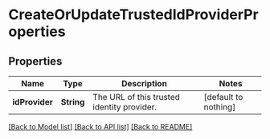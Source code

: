 # CreateOrUpdateTrustedIdProviderProperties


## Properties
Name | Type | Description | Notes
------------ | ------------- | ------------- | -------------
**idProvider** | **String** | The URL of this trusted identity provider. | [default to nothing]


[[Back to Model list]](../README.md#models) [[Back to API list]](../README.md#api-endpoints) [[Back to README]](../README.md)


